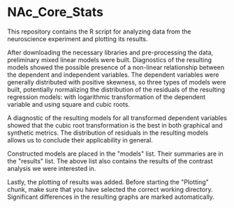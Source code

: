 # NAc_Core_Stats

This repository contains the R script for analyzing data from the neuroscience experiment and plotting its results. 

After downloading the necessary libraries and pre-processing the data, preliminary mixed linear models were built. Diagnostics of the resulting models showed the possible presence of a non-linear relationship between the dependent and independent variables. The dependent variables were generally distributed with positive skewness, so three types of models were built, potentially normalizing the distribution of the residuals of the resulting regression models: with logarithmic transformation of the dependent variable and using square and cubic roots.

A diagnostic of the resulting models for all transformed dependent variables showed that the cubic root transformation is the best in both graphical and synthetic metrics. The distribution of residuals in the resulting models allows us to conclude their applicability in general.

Constructed models are placed in the "models" list. Their summaries are in the "results" list. The above list also contains the results of the contrast analysis we were interested in.

Lastly, the plotting of results was added. Before starting the "Plotting" chunk, make sure that you have selected the correct working directory. Significant differences in the resulting graphs are marked automatically.
